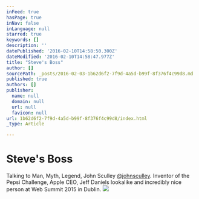 ```yaml
---
inFeed: true
hasPage: true
inNav: false
inLanguage: null
starred: true
keywords: []
description: ''
datePublished: '2016-02-10T14:58:50.300Z'
dateModified: '2016-02-10T14:58:47.977Z'
title: "Steve's Boss"
author: []
sourcePath: _posts/2016-02-03-1b62d6f2-7f9d-4a5d-b99f-8f376f4c99d8.md
published: true
authors: []
publisher:
  name: null
  domain: null
  url: null
  favicon: null
url: 1b62d6f2-7f9d-4a5d-b99f-8f376f4c99d8/index.html
_type: Article

---
```

# Steve's Boss

Talking to Man, Myth, Legend, John Sculley [@johnsculley][0]. Inventor of the Pepsi Challenge, Apple CEO, Jeff Daniels lookalike and incredibly nice person at Web Summit 2015 in Dublin.
![](https://s3-us-west-2.amazonaws.com/the-grid-img/p/644a935499bb3f84a023f04290c77f0069cbdbf4.jpg)

[0]: https://twitter.com/johnsculley